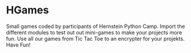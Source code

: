 # HGames
Small games coded by participants of Hernstein Python Camp. Import the different modules to test out out mini-games to make your projects more fun. Use all our games from Tic Tac Toe to an encrypter for your projekts. Have Fun!
